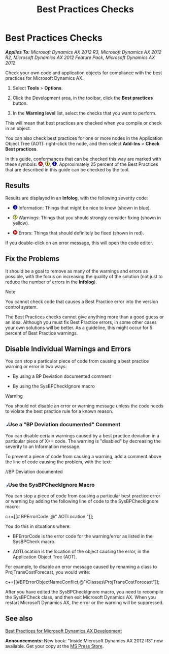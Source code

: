 ﻿---
title: Best Practices Checks
TOCTitle: Best Practices Checks
ms:assetid: d7ad995f-2404-4b7e-bfe0-94d35052b961
ms:mtpsurl: https://msdn.microsoft.com/en-us/library/Aa874347(v=AX.60)
ms:contentKeyID: 35252064
ms.date: 05/18/2015
mtps_version: v=AX.60
---

# Best Practices Checks 


_**Applies To:** Microsoft Dynamics AX 2012 R3, Microsoft Dynamics AX 2012 R2, Microsoft Dynamics AX 2012 Feature Pack, Microsoft Dynamics AX 2012_

Check your own code and application objects for compliance with the best practices for Microsoft Dynamics AX.

1.  Select **Tools** \> **Options**.

2.  Click the Development area, in the toolbar, click the **Best practices** button.

3.  In the **Warning level** list, select the checks that you want to perform.

This will mean that best practices are checked when you compile or check in an object.

You can also check best practices for one or more nodes in the Application Object Tree (AOT): right-click the node, and then select **Add-Ins** \> **Check Best practices**.

In this guide, conformances that can be checked this way are marked with these symbols: ![Error icon](images/Aa872655.ErrorIcon(AX.60).gif "Error icon"), ![Warning icon](images/Aa658028.WarningIcon(en-us,AX.60).gif "Warning icon"), ![Information icon](images/Aa658028.InfoIcon(en-us,AX.60).gif "Information icon"). Approximately 25 percent of the Best Practices that are described in this guide can be checked by the tool.

## Results

Results are displayed in an **Infolog**, with the following severity code:

  - ![Information icon](images/Aa658028.InfoIcon(en-us,AX.60).gif "Information icon") Information: Things that might be nice to know (shown in blue).

  - ![Warning icon](images/Aa658028.WarningIcon(en-us,AX.60).gif "Warning icon") Warnings: Things that you should strongly consider fixing (shown in yellow).

  - ![Error icon](images/Aa872655.ErrorIcon(AX.60).gif "Error icon") Errors: Things that should definitely be fixed (shown in red).

If you double-click on an error message, this will open the code editor.

## Fix the Problems

It should be a goal to remove as many of the warnings and errors as possible, with the focus on increasing the quality of the solution (not just to reduce the number of errors in the **Infolog**).


> [!NOTE]
> <P>You cannot check code that causes a Best Practice error into the version control system.</P>



The Best Practices checks cannot give anything more than a good guess or an idea. Although you must fix Best Practice errors, in some other cases your own solutions will be better. As a guideline, this might occur for 5 percent of Best Practice warnings.

## Disable Individual Warnings and Errors

You can stop a particular piece of code from causing a best practice warning or error in two ways:

  - By using a BP Deviation documented comment

  - By using the SysBPCheckIgnore macro


> [!WARNING]
> <P>You should not disable an error or warning message unless the code needs to violate the best practice rule for a known reason.</P>



### ![Aa874347.collapse\_all(en-us,AX.60).gif](images/Gg863931.collapse_all(en-us,AX.60).gif "Aa874347.collapse_all(en-us,AX.60).gif")Use a "BP Deviation documented" Comment

You can disable certain warnings caused by a best practice deviation in a particular piece of X++ code. The warning is "disabled" by decreasing the severity to an Information message.

To prevent a piece of code from causing a warning, add a comment above the line of code causing the problem, with the text:

//BP Deviation documented

### ![Aa874347.collapse\_all(en-us,AX.60).gif](images/Gg863931.collapse_all(en-us,AX.60).gif "Aa874347.collapse_all(en-us,AX.60).gif")Use the SysBPCheckIgnore Macro

You can stop a piece of code from causing a particular best practice error or warning by adding the following line of code to the SysBPCheckIgnore macro:

c+=\[\[\# BPErrorCode ,@" AOTLocation "\]\];

You do this in situations where:

  - BPErrorCode is the error code for the warning/error as listed in the SysBPCheck macro.

  - AOTLocation is the location of the object causing the error, in the Application Object Tree (AOT).

For example, to disable an error message caused by renaming a class to ProjTransCostForecast, you would write:

c+=\[\[\#BPErrorObjectNameConflict,@"\\Classes\\ProjTransCostForecast"\]\];

After you have edited the SysBPCheckIgnore macro, you need to recompile the SysBPCheck class, and then exit Microsoft Dynamics AX. When you restart Microsoft Dynamics AX, the error or the warning will be suppressed.

## See also

[Best Practices for Microsoft Dynamics AX Development](best-practices-for-microsoft-dynamics-ax-development.md)

  
**Announcements:** New book: "Inside Microsoft Dynamics AX 2012 R3" now available. Get your copy at the [MS Press Store](https://www.microsoftpressstore.com/store/inside-microsoft-dynamics-ax-2012-r3-9780735685109).

